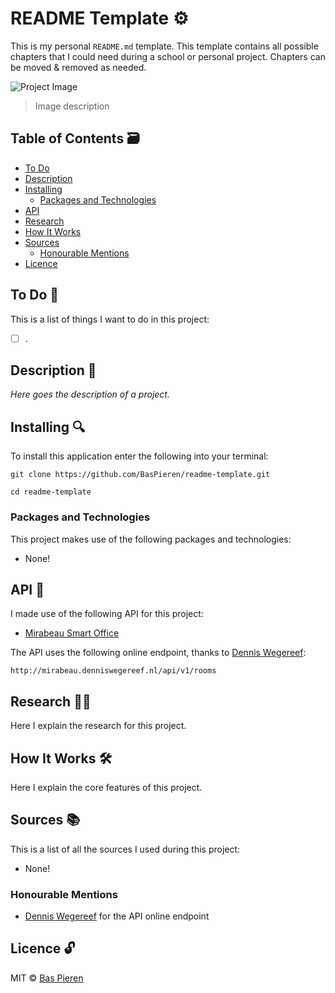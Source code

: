 # README Template ⚙️

This is my personal `README.md` template. This template contains all possible chapters that I could need during a school or personal project. Chapters can be moved & removed as needed.

![Project Image](https://i.imgur.com/ZALRBjH.png)
> Image description

## Table of Contents 🗃
* [To Do](#to-do-)
* [Description](#description-)
* [Installing](#installing-)
  * [Packages and Technologies](#packages-and-technologies)
* [API](#api-)
* [Research](#research-)
* [How It Works](#how-it-works-️)
* [Sources](#sources-)
  * [Honourable Mentions](#honourable-mentions)
* [Licence](#licence-)

## To Do 📌
This is a list of things I want to do in this project:

- [ ] .

## Description 📝
*Here goes the description of a project.*

## Installing 🔍
To install this application enter the following into your terminal:
```
git clone https://github.com/BasPieren/readme-template.git

cd readme-template
```

### Packages and Technologies
This project makes use of the following packages and technologies:

  * None!

## API 🐒
I made use of the following API for this project:

  * [Mirabeau Smart Office](https://bitbucket.org/davebitter/mirabeau-smart-office)

The API uses the following online endpoint, thanks to [Dennis Wegereef](https://github.com/denniswegereef):

`http://mirabeau.denniswegereef.nl/api/v1/rooms`

## Research 🕵🏻
Here I explain the research for this project.

## How It Works 🛠️
Here I explain the core features of this project.

## Sources 📚
This is a list of all the sources I used during this project:

  * None!

### Honourable Mentions

  * [Dennis Wegereef](https://github.com/denniswegereef) for the API online endpoint

## Licence 🔓
MIT © [Bas Pieren](https://github.com/BasPieren)
